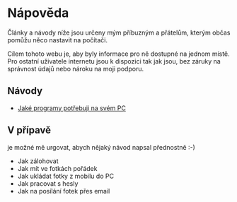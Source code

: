 # Nápověda

Články a návody níže jsou určeny mým příbuzným a přátelům, kterým občas pomůžu něco nastavit na počítači.

Cílem tohoto webu je, aby byly informace pro ně dostupné na jednom místě. Pro ostatní uživatele internetu jsou k dispozici tak jak jsou, bez záruky na správnost údajů nebo nároku na moji podporu.

## Návody

- [Jaké programy potřebuji na svém PC](software.md)


## V přípavě

je možné mě urgovat, abych nějaký návod napsal přednostně :-)

- Jak zálohovat
- Jak mít ve fotkách pořádek
- Jak ukládat fotky z mobilu do PC
- Jak pracovat s hesly
- Jak na posílání fotek přes email